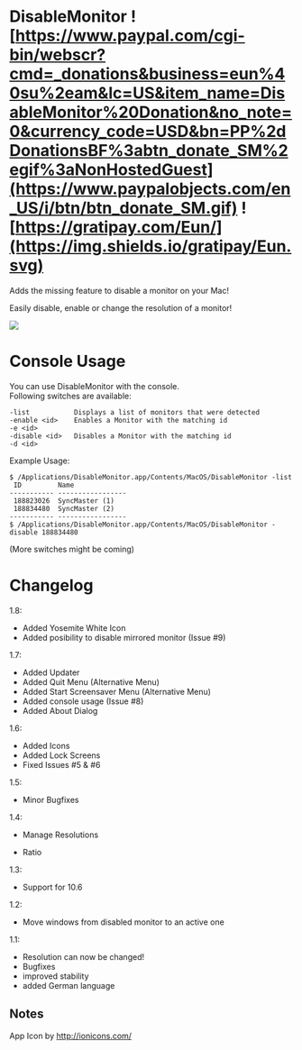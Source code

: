 DisableMonitor ![https://www.paypal.com/cgi-bin/webscr?cmd=_donations&business=eun%40su%2eam&lc=US&item_name=DisableMonitor%20Donation&no_note=0&currency_code=USD&bn=PP%2dDonationsBF%3abtn_donate_SM%2egif%3aNonHostedGuest](https://www.paypalobjects.com/en_US/i/btn/btn_donate_SM.gif) ![https://gratipay.com/Eun/](https://img.shields.io/gratipay/Eun.svg)
==============
Adds the missing feature to disable a monitor on your Mac!

Easily disable, enable or change the resolution of a monitor! 


![](https://raw.githubusercontent.com/Eun/DisableMonitor/res/screenshot1.png)

Console Usage
============
You can use DisableMonitor with the console.  
Following switches are available:
```
-list           Displays a list of monitors that were detected
-enable <id>    Enables a Monitor with the matching id 
-e <id>
-disable <id>   Disables a Monitor with the matching id
-d <id>
```

Example Usage:
```
$ /Applications/DisableMonitor.app/Contents/MacOS/DisableMonitor -list
 ID         Name
----------- -----------------
 188823026  SyncMaster (1)
 188834480  SyncMaster (2)
----------- -----------------
$ /Applications/DisableMonitor.app/Contents/MacOS/DisableMonitor -disable 188834480
```

(More switches might be coming)

Changelog
=========

1.8:
* Added Yosemite White Icon
* Added posibility to disable mirrored monitor (Issue #9)

1.7:
* Added Updater
* Added Quit Menu (Alternative Menu)
* Added Start Screensaver Menu (Alternative Menu)
* Added console usage (Issue #8)
* Added About Dialog

1.6:
* Added Icons
* Added Lock Screens
* Fixed Issues #5 & #6

1.5:
* Minor Bugfixes

1.4:
* Manage Resolutions
+ Ratio

1.3:
* Support for 10.6

1.2:
* Move windows from disabled monitor to an active one

1.1: 
* Resolution can now be changed!
* Bugfixes
* improved stability
* added German language

Notes
-----
App Icon by http://ionicons.com/
